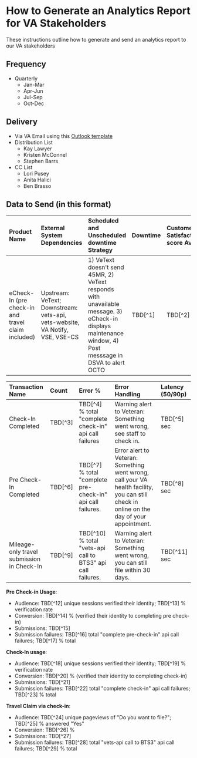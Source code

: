 # How to Generate an Analytics Report for VA Stakeholders

These instructions outline how to generate and send an analytics report to our VA stakeholders

## Frequency
- Quarterly
    - Jan-Mar
    - Apr-Jun
    - Jul-Sep
    - Oct-Dec
 
## Delivery
- Via VA Email using this [Outlook template]()
- Distribution List
  - Kay Lawyer
  - Kristen McConnel
  - Stephen Barrs
- CC List
  - Lori Pusey
  - Anita Halici
  - Ben Brasso

## Data to Send (in this format)

| Product Name | External System Dependencies | Scheduled and Unscheduled downtime Strategy | Downtime  | Customer Satisfaction score Avg |
|:------------|:---------------------|:----------------------|:---------------------|:--------------------|
| eCheck-In (pre check-in and travel claim included) | Upstream: VeText; Downstream: vets-api, vets-website, VA Notify, VSE, VSE-CS | 1) VeText doesn't send 45MR, 2) VeText responds with unavailable message. 3) eCheck-in displays maintenance window, 4) Post messsage in DSVA to alert OCTO | TBD[^1] | TBD[^2] |


| Transaction Name  | Count  | Error %  | Error Handling   | Latency (50/90p)  |
|:------------|:---------------------|:----------------------|:---------------------|:--------------------|
| Check-In Completed | TBD[^3] | TBD[^4] % total "complete check-in" api call failures | Warning alert to Veteran: Something went wrong, see staff to check in. | TBD[^5] sec |
| Pre Check-In Completed | TBD[^6] | TBD[^7] % total "complete pre-check-in" api call failures. | Error alert to Veteran: Something went wrong, call your VA health facility, you can still check in online on the day of your appointment.	| TBD[^8] sec
| Mileage-only travel submission in Check-In | TBD[^9] | TBD[^10] % total "vets-api call to BTS3" api call failures. |	Warning alert to Veteran: Something went wrong, you can still file within 30 days. | TBD[^11] sec

**Pre Check-in Usage**:
- Audience: TBD[^12] unique sessions verified their identity; TBD[^13] % verification rate
- Conversion: TBD[^14] % (verified their identity to completing pre check-in)
- Submissions: TBD[^15]
- Submission failures: TBD[^16] total "complete pre-check-in" api call failures; TBD[^17] % total
 
**Check-In usage**:
- Audience: TBD[^18] unique sessions verified their identity; TBD[^19] % verification rate
- Conversion: TBD[^20] % (verified their identity to completing check-in)
- Submissions: TBD[^21]
- Submission failures: TBD[^22] total "complete check-in" api call failures; TBD[^23] % total
 
**Travel Claim via check-in**:
- Audience: TBD[^24] unique pageviews of "Do you want to file?"; TBD[^25] % answered "Yes"
- Conversion: TBD[^26] %
- Submissions: TBD[^27]
- Submission failures: TBD[^28] total "vets-api call to BTS3" api call failures; TBD[^29] % total

